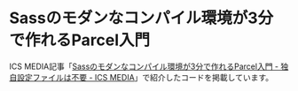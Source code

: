 # Sassのモダンなコンパイル環境が3分で作れるParcel入門

ICS MEDIA記事「[Sassのモダンなコンパイル環境が3分で作れるParcel入門 \- 独自設定ファイルは不要 \- ICS MEDIA](https://ics.media/entry/19580)」で紹介したコードを掲載しています。
